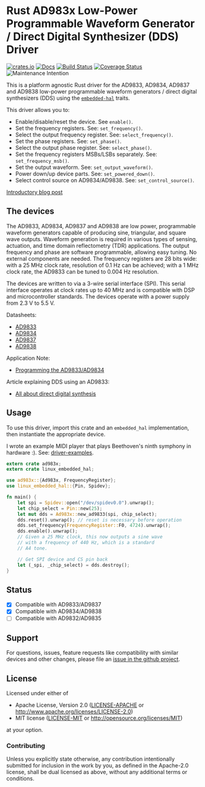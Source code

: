 # Rust AD983x Low-Power Programmable Waveform Generator / Direct Digital Synthesizer (DDS) Driver

[![crates.io](https://img.shields.io/crates/v/ad983x.svg)](https://crates.io/crates/ad983x)
[![Docs](https://docs.rs/ad983x/badge.svg)](https://docs.rs/ad983x)
[![Build Status](https://travis-ci.org/eldruin/ad983x-rs.svg?branch=master)](https://travis-ci.org/eldruin/ad983x-rs)
[![Coverage Status](https://coveralls.io/repos/github/eldruin/ad983x-rs/badge.svg?branch=master)](https://coveralls.io/github/eldruin/ad983x-rs?branch=master)
![Maintenance Intention](https://img.shields.io/badge/maintenance-actively--developed-brightgreen.svg)

This is a platform agnostic Rust driver for the AD9833, AD9834, AD9837 and AD9838 low-power programmable waveform generators / direct digital synthesizers (DDS) using the [`embedded-hal`] traits.

This driver allows you to:
- Enable/disable/reset the device. See `enable()`.
- Set the frequency registers. See: `set_frequency()`.
- Select the output frequency register. See: `select_frequency()`.
- Set the phase registers. See: `set_phase()`.
- Select the output phase register. See: `select_phase()`.
- Set the frequency registers MSBs/LSBs separately. See: `set_frequency_msb()`.
- Set the output waveform. See: `set_output_waveform()`.
- Power down/up device parts. See: `set_powered_down()`.
- Select control source on AD9834/AD9838. See: `set_control_source()`.

[Introductory blog post](https://blog.eldruin.com/ad983x-waveform-generator-dds-driver-in-rust/)

## The devices

The AD9833, AD9834, AD9837 and AD9838 are low power, programmable waveform generators capable of producing sine, triangular, and square wave outputs. Waveform generation is required in various types of sensing, actuation, and time domain reflectometry (TDR) applications. The output frequency and phase are software programmable, allowing easy tuning. No external components are needed. The frequency registers are 28 bits wide: with a 25 MHz clock rate, resolution of 0.1 Hz can be achieved; with a 1 MHz clock rate, the AD9833 can be tuned to 0.004 Hz resolution.

The devices are written to via a 3-wire serial interface (SPI). This serial interface operates at clock rates up to 40 MHz and is compatible with DSP and microcontroller standards. The devices operate with a power supply from 2.3 V to 5.5 V.

Datasheets:
- [AD9833](https://www.analog.com/media/en/technical-documentation/data-sheets/ad9833.PDF)
- [AD9834](https://www.analog.com/media/en/technical-documentation/data-sheets/AD9834.PDF)
- [AD9837](https://www.analog.com/media/en/technical-documentation/data-sheets/AD9837.PDF)
- [AD9838](https://www.analog.com/media/en/technical-documentation/data-sheets/AD9838.PDF)

Application Note:
- [Programming the AD9833/AD9834](https://www.analog.com/media/en/technical-documentation/application-notes/AN-1070.pdf)

Article explaining DDS using an AD9833:
- [All about direct digital synthesis](https://www.analog.com/en/analog-dialogue/articles/all-about-direct-digital-synthesis.html)

## Usage

To use this driver, import this crate and an `embedded_hal` implementation,
then instantiate the appropriate device.

I wrote an example MIDI player that plays Beethoven's ninth symphony in hardware :). See: [driver-examples].

[driver-examples]: https://github.com/eldruin/driver-examples

```rust
extern crate ad983x;
extern crate linux_embedded_hal;

use ad983x::{Ad983x, FrequencyRegister};
use linux_embedded_hal::{Pin, Spidev};

fn main() {
    let spi = Spidev::open("/dev/spidev0.0").unwrap();
    let chip_select = Pin::new(25);
    let mut dds = Ad983x::new_ad9833(spi, chip_select);
    dds.reset().unwrap(); // reset is necessary before operation
    dds.set_frequency(FrequencyRegister::F0, 4724).unwrap();
    dds.enable().unwrap();
    // Given a 25 MHz clock, this now outputs a sine wave
    // with a frequency of 440 Hz, which is a standard
    // A4 tone.

    // Get SPI device and CS pin back
    let (_spi, _chip_select) = dds.destroy();
}
```

## Status

- [X] Compatible with AD9833/AD9837
- [X] Compatible with AD9834/AD9838
- [ ] Compatible with AD9832/AD9835

## Support

For questions, issues, feature requests like compatibility with similar devices
and other changes, please file an
[issue in the github project](https://github.com/eldruin/ad983x-rs/issues).

## License

Licensed under either of

 * Apache License, Version 2.0 ([LICENSE-APACHE](LICENSE-APACHE) or
   http://www.apache.org/licenses/LICENSE-2.0)
 * MIT license ([LICENSE-MIT](LICENSE-MIT) or
   http://opensource.org/licenses/MIT)

at your option.

### Contributing

Unless you explicitly state otherwise, any contribution intentionally submitted
for inclusion in the work by you, as defined in the Apache-2.0 license, shall
be dual licensed as above, without any additional terms or conditions.

[`embedded-hal`]: https://github.com/rust-embedded/embedded-hal

